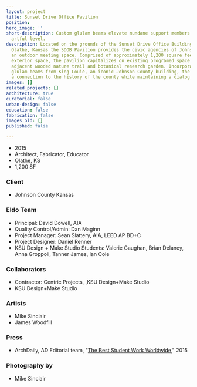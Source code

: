```yaml
---
layout: project
title: Sunset Drive Office Pavilion
position: 
hero_image: ''
short-description: Custom glulam beams elevate mundane support members to an elegantly
  artful level.
description: Located on the grounds of the Sunset Drive Office Building (SDOB) in
  Olathe, Kansas the SDOB Pavilion provides the civic agencies of Johnson County with
  an outdoor meeting space. Comprised of approximately 1,200 square feet of covered
  exterior space, the pavilion capitalizes on existing programed space including an
  adjacent wooded nature trail and botanical research garden. Incorporating eight
  glulam beams from King Louie, an iconic Johnson County building, the pavilion creates
  a connection to the history of the county while maintaining a dialog with the SDOB.
images: []
related_projects: []
architecture: true
curatorial: false
urban-design: false
education: false
fabrication: false
images_old: []
published: false

---
```

* 2015
* Architect, Fabricator, Educator
* Olathe, KS
* 1,200 SF

### Client

* Johnson County Kansas

### Eldo Team

* Principal: David Dowell, AIA
* Quality Control/Admin: Dan Maginn
* Project Manager: Sean Slattery, AIA, LEED AP BD+C
* Project Designer: Daniel Renner
* KSU Design + Make Studio Students: Valerie Gaughan, Brian Delaney, Anna Groppoli, Tanner James, Ian Cole

### Collaborators

* Contractor: Centric Projects, ,KSU Design+Make Studio
* KSU Design+Make Studio

### Artists

* Mike Sinclair
* James Woodfill

### Press

* ArchDaily, AD Editorial team, "[The Best Student Work Worldwide](https://www.archdaily.com/771146/the-best-student-work-worldwide-archdaily-readers-show-us-their-studio-projects/55bb0fabe58ece6d3a000100-the-best-student-work-worldwide-archdaily-readers-show-us-their-studio-projects-photo )," 2015

### Photography by

* Mike Sinclair